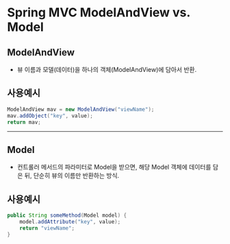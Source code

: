 # Spring MVC ModelAndView vs. Model

## ModelAndView
- 뷰 이름과 모델(데이터)을 하나의 객체(ModelAndView)에 담아서 반환.

## 사용예시
```java
ModelAndView mav = new ModelAndView("viewName");
mav.addObject("key", value);
return mav;
```

---

## Model
- 컨트롤러 메서드의 파라미터로 Model을 받으면, 해당 Model 객체에 데이터를 담은 뒤, 단순히 뷰의 이름만 반환하는 방식.

## 사용예시
```java
public String someMethod(Model model) {
    model.addAttribute("key", value);
    return "viewName";
}
```
